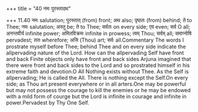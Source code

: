 +++
title = "40 नमः पुरस्तादथ"

+++
11.40 नमः salutation; पुरस्तात् (from) front; अथ also; पृष्ठतः (from)
behind; ते to Thee; नमः salutation; अस्तु be; ते to Thee; सर्वतः on
every side; एव even; सर्व O all; अनन्तवीर्य infinite power; अमितविक्रमः
infinite in prowess; त्वम् Thou; सर्वम् all; समाप्नोषि pervadest; ततः
wherefore; असि (Thou) art; सर्वः all.Commentary The words I prostrate
myself before Thee; behind Thee and on every side indicate the
allpervading nature of the Lord. How can the allpervading Self have
front and back Finite objects only have front and back sides Arjuna
imagined that there were front and back sides to the Lord and so
prostrated himself in his extreme faith and devotion.O All Nothing
exists without Thee. As the Self is allpervading; He is called the All.
There is nothing except the Self.On every side; as Thou art present
everywhere or in all arters.One may be powerful but may not possess the
courage to kill the enemies or he may be endowed with a mild form of
courge but the Lord is infinite in courage and infinite in
power.Pervadest by Thy One Self.
